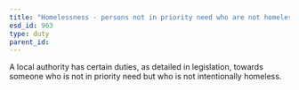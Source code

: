 ```yaml
---
title: "Homelessness - persons not in priority need who are not homeless intentionally"
esd_id: 963
type: duty
parent_id:  
---
```


A local authority has certain duties, as detailed in legislation, towards someone who is not in priority need but who is not intentionally homeless.

